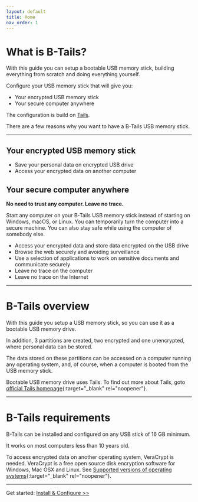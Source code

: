 ```yaml
---
layout: default
title: Home
nav_order: 1
---
```


# What is B-Tails?

With this guide you can setup a bootable USB memory stick, building everything from scratch and doing everything yourself.

Configure your USB memory stick that will give you:
* Your encrypted USB memory stick
* Your secure computer anywhere

The configuration is build on [Tails](https://tails.boum.org).

There are a few reasons why you want to have a B-Tails USB memory stick.

---

## Your encrypted USB memory stick
* Save your personal data on encrypted USB drive
* Access your encrypted data on another computer


## Your secure computer anywhere

**No need to trust any computer. Leave no trace.**

Start any computer on your B-Tails USB memory stick instead of starting on Windows, macOS, or Linux.
You can temporarily turn the computer into a secure machine. You can also stay safe while using the computer of somebody else.

* Access your encrypted data and store data encrypted on the USB drive
* Browse the web securely and avoiding surveillance
* Use a selection of applications to work on sensitive documents and communicate securely
* Leave no trace on the computer
* Leave no trace on the Internet

---
# B-Tails overview

With this guide you setup a USB memory stick, so you can use it as a bootable USB memory drive.

In addition, 3 partitions are created, two encrypted and one unencrypted, where personal data can be stored.

The data stored on these partitions can be accessed on a computer running any operating system, and, of course, when a computer is booted from the USB memory stick.

Bootable USB memory drive uses Tails. To find out more about Tails, goto [official Tails homepage](https://tails.boum.org){:target="_blank" rel="noopener"}. 

---
# B-Tails requirements

B-Tails can be installed and configured on any USB stick of 16 GB minimum.

It works on most computers less than 10 years old.

To access encrypted data on another operating system, VeraCrypt is needed. VeraCrypt is a free open source disk encryption software for Windows, Mac OSX and Linux.
See [Supported versions of operating systems](https://veracrypt.fr/en/Downloads.html){:target="_blank" rel="noopener"}.

---

Get started: [Install & Configure >>](guide/install.html) 
